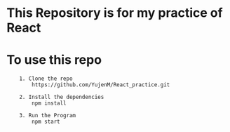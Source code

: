 # This Repository is for my practice of React



# To use this repo
```
    1. Clone the repo  
        https://github.com/YujenM/React_practice.git
```

```
    2. Install the dependencies
        npm install
```    

```
    3. Run the Program
        npm start
```    


